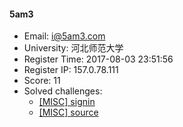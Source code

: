 #### 5am3  

* Email: i@5am3.com  
* University: 河北师范大学  
* Register Time: 2017-08-03 23:51:56  
* Register IP: 157.0.78.111  
* Score: 11  
* Solved challenges: 
  * [[MISC] signin](https://github.com/SniperOJ/Challenges/blob/master/web/signin.json)  
  * [[MISC] source](https://github.com/SniperOJ/Challenges/blob/master/web/source.json)  
